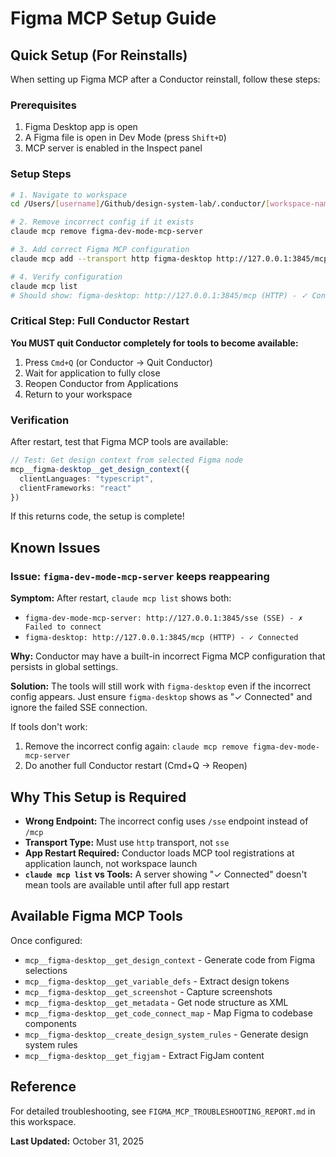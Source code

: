 # Figma MCP Setup Guide

## Quick Setup (For Reinstalls)

When setting up Figma MCP after a Conductor reinstall, follow these steps:

### Prerequisites
1. Figma Desktop app is open
2. A Figma file is open in Dev Mode (press `Shift+D`)
3. MCP server is enabled in the Inspect panel

### Setup Steps

```bash
# 1. Navigate to workspace
cd /Users/[username]/Github/design-system-lab/.conductor/[workspace-name]

# 2. Remove incorrect config if it exists
claude mcp remove figma-dev-mode-mcp-server

# 3. Add correct Figma MCP configuration
claude mcp add --transport http figma-desktop http://127.0.0.1:3845/mcp

# 4. Verify configuration
claude mcp list
# Should show: figma-desktop: http://127.0.0.1:3845/mcp (HTTP) - ✓ Connected
```

### Critical Step: Full Conductor Restart

**You MUST quit Conductor completely for tools to become available:**

1. Press `Cmd+Q` (or Conductor → Quit Conductor)
2. Wait for application to fully close
3. Reopen Conductor from Applications
4. Return to your workspace

### Verification

After restart, test that Figma MCP tools are available:

```typescript
// Test: Get design context from selected Figma node
mcp__figma-desktop__get_design_context({
  clientLanguages: "typescript",
  clientFrameworks: "react"
})
```

If this returns code, the setup is complete!

## Known Issues

### Issue: `figma-dev-mode-mcp-server` keeps reappearing

**Symptom:** After restart, `claude mcp list` shows both:
- `figma-dev-mode-mcp-server: http://127.0.0.1:3845/sse (SSE) - ✗ Failed to connect`
- `figma-desktop: http://127.0.0.1:3845/mcp (HTTP) - ✓ Connected`

**Why:** Conductor may have a built-in incorrect Figma MCP configuration that persists in global settings.

**Solution:** The tools will still work with `figma-desktop` even if the incorrect config appears. Just ensure `figma-desktop` shows as "✓ Connected" and ignore the failed SSE connection.

If tools don't work:
1. Remove the incorrect config again: `claude mcp remove figma-dev-mode-mcp-server`
2. Do another full Conductor restart (Cmd+Q → Reopen)

## Why This Setup is Required

- **Wrong Endpoint:** The incorrect config uses `/sse` endpoint instead of `/mcp`
- **Transport Type:** Must use `http` transport, not `sse`
- **App Restart Required:** Conductor loads MCP tool registrations at application launch, not workspace launch
- **`claude mcp list` vs Tools:** A server showing "✓ Connected" doesn't mean tools are available until after full app restart

## Available Figma MCP Tools

Once configured:
- `mcp__figma-desktop__get_design_context` - Generate code from Figma selections
- `mcp__figma-desktop__get_variable_defs` - Extract design tokens
- `mcp__figma-desktop__get_screenshot` - Capture screenshots
- `mcp__figma-desktop__get_metadata` - Get node structure as XML
- `mcp__figma-desktop__get_code_connect_map` - Map Figma to codebase components
- `mcp__figma-desktop__create_design_system_rules` - Generate design system rules
- `mcp__figma-desktop__get_figjam` - Extract FigJam content

## Reference

For detailed troubleshooting, see `FIGMA_MCP_TROUBLESHOOTING_REPORT.md` in this workspace.

**Last Updated:** October 31, 2025

